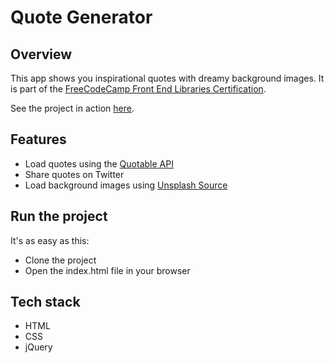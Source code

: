 # Quote Generator

## Overview

This app shows you inspirational quotes with dreamy background images.
It is part of the [FreeCodeCamp Front End Libraries Certification](https://learn.freecodecamp.org/front-end-libraries/front-end-libraries-projects/build-a-random-quote-machine).

See the project in action [here](https://jh1408.github.io/Quote-Generator/).

## Features

- Load quotes using the [Quotable API](https://github.com/lukePeavey/quotable)
- Share quotes on Twitter
- Load background images using [Unsplash Source](https://source.unsplash.com/)

## Run the project

It's as easy as this:
- Clone the project
- Open the index.html file in your browser

## Tech stack
- HTML
- CSS
- jQuery
